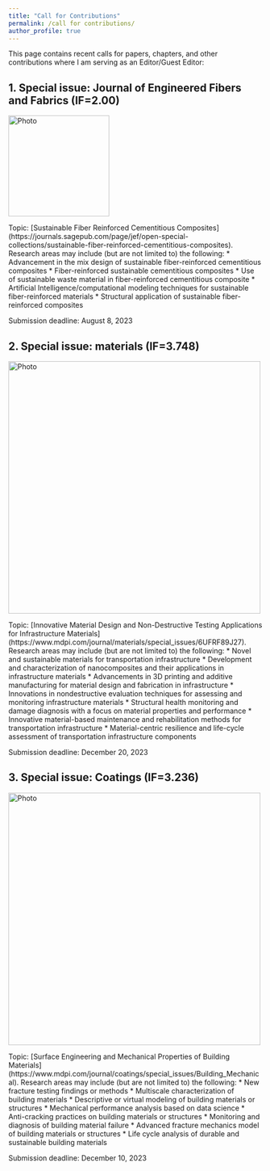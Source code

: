 ```yaml
---
title: "Call for Contributions"
permalink: /call for contributions/
author_profile: true
---
```



This page contains recent calls for papers, chapters, and other contributions where I am serving as an Editor/Guest Editor:


**1. Special issue: Journal of Engineered Fibers and Fabrics (IF=2.00)**
------
<p align="left">
  <img src="https://liaiusc.github.io/images/JEF.jpg?raw=true" alt="Photo" style="width: 200px;"/> 
</p>
Topic: [Sustainable Fiber Reinforced Cementitious Composites](https://journals.sagepub.com/page/jef/open-special-collections/sustainable-fiber-reinforced-cementitious-composites). Research areas may include (but are not limited to) the following:
   * Advancement in the mix design of sustainable fiber-reinforced cementitious composites
   * Fiber-reinforced sustainable cementitious composites
   * Use of sustainable waste material in fiber-reinforced cementitious composite
   * Artificial Intelligence/computational modeling techniques for sustainable fiber-reinforced materials
   * Structural application of sustainable fiber-reinforced composites

Submission deadline: August 8, 2023


**2. Special issue: materials (IF=3.748)** 
------
<p align="left">
  <img src="https://liaiusc.github.io/images/materials.jpg?raw=true" alt="Photo" style="width: 500px;"/> 
</p> 
Topic: [Innovative Material Design and Non-Destructive Testing Applications for Infrastructure Materials](https://www.mdpi.com/journal/materials/special_issues/6UFRF89J27). Research areas may include (but are not limited to) the following:
   * Novel and sustainable materials for transportation infrastructure
   * Development and characterization of nanocomposites and their applications in infrastructure materials
   * Advancements in 3D printing and additive manufacturing for material design and fabrication in infrastructure
   * Innovations in nondestructive evaluation techniques for assessing and monitoring infrastructure materials
   * Structural health monitoring and damage diagnosis with a focus on material properties and performance
   * Innovative material-based maintenance and rehabilitation methods for transportation infrastructure
   * Material-centric resilience and life-cycle assessment of transportation infrastructure components
  
Submission deadline: December 20, 2023


**3. Special issue: Coatings (IF=3.236)** 
------
<p align="left">
  <img src="https://liaiusc.github.io/images/coating.jpg?raw=true" alt="Photo" style="width: 500px;"/> 
</p> 
Topic: [Surface Engineering and Mechanical Properties of Building Materials](https://www.mdpi.com/journal/coatings/special_issues/Building_Mechanical). Research areas may include (but are not limited to) the following:
   * New fracture testing findings or methods
   * Multiscale characterization of building materials
   * Descriptive or virtual modeling of building materials or structures
   * Mechanical performance analysis based on data science
   * Anti-cracking practices on building materials or structures
   * Monitoring and diagnosis of building material failure
   * Advanced fracture mechanics model of building materials or structures
   * Life cycle analysis of durable and sustainable building materials
  
Submission deadline: December 10, 2023


